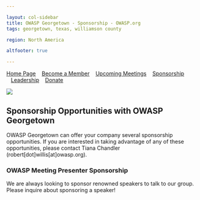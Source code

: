 ```yaml
---

layout: col-sidebar
title: OWASP Georgetown - Sponsorship - OWASP.org
tags: georgetown, texas, williamson county

region: North America

altfooter: true

---
```


[Home Page](index.md)
&nbsp;&nbsp;&nbsp;[Become a Member](membership.md)
&nbsp;&nbsp;&nbsp;[Upcoming Meetings](meetings.md)
&nbsp;&nbsp;&nbsp;[Sponsorship](sponsorship.md)
&nbsp;&nbsp;&nbsp;[Leadership](leaders.md)
&nbsp;&nbsp;&nbsp;[Donate](donate.md)

<p><img src="/assets/images/logo.png"></p>

## Sponsorship Opportunities with OWASP Georgetown ##

OWASP Georgetown can offer your company several sponsorship opportunities. If you are interested in taking advantage of any of these opportunities, please contact Tiana Chandler (robert[dot]willis[at]owasp.org).

### OWASP Meeting Presenter Sponsorship ### 

We are always looking to sponsor renowned speakers to talk to our group. Please inquire about sponsoring a speaker!
